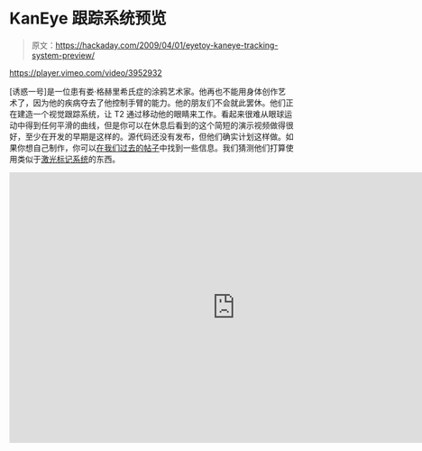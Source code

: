 # KanEye 跟踪系统预览

> 原文：<https://hackaday.com/2009/04/01/eyetoy-kaneye-tracking-system-preview/>

<https://player.vimeo.com/video/3952932>

</div> <p>[诱惑一号]是一位患有娄·格赫里希氏症的涂鸦艺术家。他再也不能用身体创作艺术了，因为他的疾病夺去了他控制手臂的能力。他的朋友们不会就此罢休。他们正在建造一个视觉跟踪系统，让 T2 通过移动他的眼睛来工作。看起来很难从眼球运动中得到任何平滑的曲线，但是你可以在休息后看到的这个简短的演示视频做得很好，至少在开发的早期是这样的。源代码还没有发布，但他们确实计划这样做。如果你想自己制作，你可以<a href="http://hackaday.com/2006/01/13/lightweight-eye-tracker/">在我们过去的帖子</a>中找到一些信息。我们猜测他们打算使用类似于<a href="http://graffitiresearchlab.com/?page_id=76#video" target="_blank">激光标记系统</a>的东西。</p> <p><span id="more-10068"/></p> <div class="embed-vimeo" style="text-align: center;"><iframe src="https://player.vimeo.com/video/3928435" width="800" height="480" frameborder="0" webkitallowfullscreen="" mozallowfullscreen="" allowfullscreen=""/></div> </body> </html>